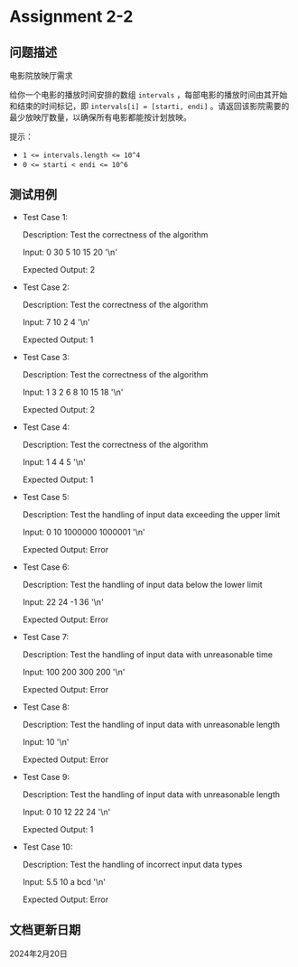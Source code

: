 # Assignment 2-2

## 问题描述

电影院放映厅需求

给你一个电影的播放时间安排的数组 `intervals` ，每部电影的播放时间由其开始和结束的时间标记，即 `intervals[i] = [starti, endi]` 。请返回该影院需要的最少放映厅数量，以确保所有电影都能按计划放映。

提示：

* `1 <= intervals.length <= 10^4`
* `0 <= starti < endi <= 10^6`

## 测试用例

* Test Case 1:

  Description: Test the correctness of the algorithm

  Input: 0 30 5 10 15 20 '\n'

  Expected Output: 2

* Test Case 2:

  Description: Test the correctness of the algorithm

  Input: 7 10 2 4 '\n'

  Expected Output: 1

* Test Case 3:

  Description: Test the correctness of the algorithm

  Input: 1 3 2 6 8 10 15 18 '\n'

  Expected Output: 2

* Test Case 4:

  Description: Test the correctness of the algorithm

  Input: 1 4 4 5 '\n'

  Expected Output: 1

* Test Case 5:

  Description: Test the handling of input data exceeding the upper limit

  Input: 0 10 1000000 1000001 '\n'

  Expected Output: Error

* Test Case 6:

  Description: Test the handling of input data below the lower limit

  Input: 22 24 -1 36 '\n'

  Expected Output: Error

* Test Case 7:

  Description: Test the handling of input data with unreasonable time

  Input: 100 200 300 200 '\n'

  Expected Output: Error

* Test Case 8:

  Description: Test the handling of input data with unreasonable length

  Input: 10 '\n'

  Expected Output: Error

* Test Case 9:

  Description: Test the handling of input data with unreasonable length

  Input: 0 10 12 22 24 '\n'

  Expected Output: 1

* Test Case 10:

  Description: Test the handling of incorrect input data types

  Input: 5.5 10 a bcd '\n'
  
  Expected Output: Error

## 文档更新日期

2024年2月20日